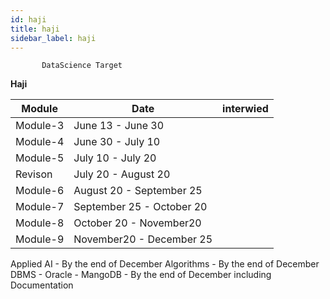 ```yaml
---
id: haji
title: haji
sidebar_label: haji
---
```


           DataScience Target

**Haji**


Module | Date | interwied|
---------|---------------------------|-------------|
 Module-3 | June 13 - June 30        |     |
 Module-4 | June 30 - July 10        |     |
 Module-5 | July 10 - July 20        |     |
 Revison  | July 20 - August 20      |     |
 Module-6 | August 20 - September 25 |     |
 Module-7 | September 25 - October 20|     |
 Module-8 | October 20 - November20  |     |
 Module-9 | November20 - December 25 |     |
 
Applied AI - By the end of December
Algorithms - By the end of December
DBMS - Oracle - MangoDB - By the end of December
including Documentation 